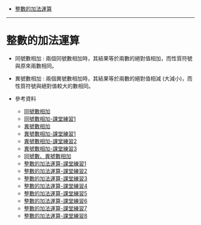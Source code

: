 * [整數的加法運算](#整數的加法運算)

---

# 整數的加法運算
- 同號數相加 : 兩個同號數相加時，其結果等於兩數的絕對值相加，而性質符號與原來兩數相同。
- 異號數相加 : 兩個異號數相加時，其結果等於兩數的絕對值相減 (大減小)，而性質符號與絕對值較大的數相同。

- 參考資料
  - [同號數相加](https://www.junyiacademy.org/article/6e690305955c4432a4c96c9c1d47e3e1 "同號數相加")
  - [同號數相加-課堂練習1](https://www.junyiacademy.org/article/cd5cdd89c6404e77a7697ad6b9c6cbb9 "同號數相加-課堂練習1")
  - [異號數相加](https://www.junyiacademy.org/article/f1f240a191ec43a29ffced5a77298708 "異號數相加")
  - [異號數相加-課堂練習1](https://www.junyiacademy.org/article/5d5bfa569d34440aa874f1233ee10466 "異號數相加-課堂練習1")
  - [異號數相加-課堂練習2](https://www.junyiacademy.org/article/a4b320eccc8140dfbd4cc2108aca78d7 "異號數相加-課堂練習2")
  - [異號數相加-課堂練習3](https://www.junyiacademy.org/article/9a8cbcd2121d4a98ab7102482f5743c3 "異號數相加-課堂練習3")
  - [同號數、異號數相加](https://www.junyiacademy.org/article/e32897a23d4440e6b15a6a81dd820a8b "同號數、異號數相加")
  - [整數的加法運算-課堂練習1](https://www.junyiacademy.org/article/2330f771b19541f58eaaada095f1bc37 "整數的加法運算-課堂練習1")
  - [整數的加法運算-課堂練習2](https://www.junyiacademy.org/article/07d61007a3bd45ffbf77f4e0f999e547 "整數的加法運算-課堂練習2")
  - [整數的加法運算-課堂練習3](https://www.junyiacademy.org/article/488e1491dec5429e8e6b4f558d1ebb41 "整數的加法運算-課堂練習3")
  - [整數的加法運算-課堂練習4](https://www.junyiacademy.org/article/179ab577b06e4dbf85120ed6d0aca69e "整數的加法運算-課堂練習4")
  - [整數的加法運算-課堂練習5](https://www.junyiacademy.org/article/8d9b1038ee17400ebdcca41096c6a719 "整數的加法運算-課堂練習5")
  - [整數的加法運算-課堂練習6](https://www.junyiacademy.org/article/6bf16e1af1e84a0694ca6966eb4623ec "整數的加法運算-課堂練習6")
  - [整數的加法運算-課堂練習7](https://www.junyiacademy.org/article/ead98af0083240249745548f25d5c3f4 "整數的加法運算-課堂練習7")
  - [整數的加法運算-課堂練習8](https://www.junyiacademy.org/article/2713b29d3338455aa36fc157a33dc769 "整數的加法運算-課堂練習8")

